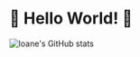 # :yellow_heart: Hello World! :yellow_heart:

![Ioane's GitHub stats](https://github-readme-stats.vercel.app/api?username=ioane-stacks@show_icons=true)

